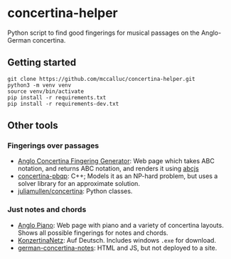 # concertina-helper
Python script to find good fingerings for musical passages on the Anglo-German concertina.

## Getting started

```
git clone https://github.com/mccalluc/concertina-helper.git
python3 -m venv venv
source venv/bin/activate
pip install -r requirements.txt
pip install -r requirements-dev.txt
```

## Other tools

### Fingerings over passages

- [Anglo Concertina Fingering Generator](https://jvandonsel.github.io/fingering/fingering.html): Web page which takes ABC notation, and returns ABC notation, and renders it using [abcjs](https://www.abcjs.net/)
- [concertina-pbqp](https://github.com/resistor/concertina-pbqp): C++; Models it as an NP-hard problem, but uses a solver library for an approximate solution. 
- [juliamullen/concertina](https://github.com/juliamullen/concertina): Python classes.

### Just notes and chords

- [Anglo Piano](https://anglopiano.com/): Web page with piano and a variety of concertina layouts. Shows all possible fingerings for notes and chords.
- [KonzertinaNetz](https://www.konzertinanetz.de/): Auf Deutsch. Includes windows `.exe` for download.
- [german-concertina-notes](https://github.com/daniel-leinweber/german-concertina-notes): HTML and JS, but not deployed to a site.

